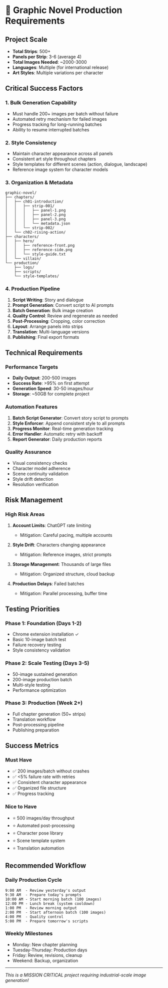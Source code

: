 # 🎨 Graphic Novel Production Requirements

## Project Scale
- **Total Strips**: 500+
- **Panels per Strip**: 3-6 (average 4)
- **Total Images Needed**: ~2000-3000
- **Languages**: Multiple (for international release)
- **Art Styles**: Multiple variations per character

## Critical Success Factors

### 1. Bulk Generation Capability
- Must handle 200+ images per batch without failure
- Automated retry mechanism for failed images
- Progress tracking for long-running batches
- Ability to resume interrupted batches

### 2. Style Consistency
- Maintain character appearance across all panels
- Consistent art style throughout chapters
- Style templates for different scenes (action, dialogue, landscape)
- Reference image system for character models

### 3. Organization & Metadata
```
graphic-novel/
├── chapters/
│   ├── ch01-introduction/
│   │   ├── strip-001/
│   │   │   ├── panel-1.png
│   │   │   ├── panel-2.png
│   │   │   ├── panel-3.png
│   │   │   └── metadata.json
│   │   └── strip-002/
│   └── ch02-rising-action/
├── characters/
│   ├── hero/
│   │   ├── reference-front.png
│   │   ├── reference-side.png
│   │   └── style-guide.txt
│   └── villain/
└── production/
    ├── logs/
    ├── scripts/
    └── style-templates/
```

### 4. Production Pipeline
1. **Script Writing**: Story and dialogue
2. **Prompt Generation**: Convert script to AI prompts
3. **Batch Generation**: Bulk image creation
4. **Quality Control**: Review and regenerate as needed
5. **Post-Processing**: Cropping, color correction
6. **Layout**: Arrange panels into strips
7. **Translation**: Multi-language versions
8. **Publishing**: Final export formats

## Technical Requirements

### Performance Targets
- **Daily Output**: 200-500 images
- **Success Rate**: >95% on first attempt
- **Generation Speed**: 30-50 images/hour
- **Storage**: ~50GB for complete project

### Automation Features
1. **Batch Script Generator**: Convert story script to prompts
2. **Style Enforcer**: Append consistent style to all prompts
3. **Progress Monitor**: Real-time generation tracking
4. **Error Handler**: Automatic retry with backoff
5. **Report Generator**: Daily production reports

### Quality Assurance
- Visual consistency checks
- Character model adherence
- Scene continuity validation
- Style drift detection
- Resolution verification

## Risk Management

### High Risk Areas
1. **Account Limits**: ChatGPT rate limiting
   - Mitigation: Careful pacing, multiple accounts
   
2. **Style Drift**: Characters changing appearance
   - Mitigation: Reference images, strict prompts
   
3. **Storage Management**: Thousands of large files
   - Mitigation: Organized structure, cloud backup
   
4. **Production Delays**: Failed batches
   - Mitigation: Parallel processing, buffer time

## Testing Priorities

### Phase 1: Foundation (Days 1-2)
- Chrome extension installation ✓
- Basic 10-image batch test
- Failure recovery testing
- Style consistency validation

### Phase 2: Scale Testing (Days 3-5)
- 50-image sustained generation
- 200-image production batch
- Multi-style testing
- Performance optimization

### Phase 3: Production (Week 2+)
- Full chapter generation (50+ strips)
- Translation workflow
- Post-processing pipeline
- Publishing preparation

## Success Metrics

### Must Have
- ✅ 200 images/batch without crashes
- ✅ <5% failure rate with retries
- ✅ Consistent character appearance
- ✅ Organized file structure
- ✅ Progress tracking

### Nice to Have
- ⭐ 500 images/day throughput
- ⭐ Automated post-processing
- ⭐ Character pose library
- ⭐ Scene template system
- ⭐ Translation automation

## Recommended Workflow

### Daily Production Cycle
```
9:00 AM  - Review yesterday's output
9:30 AM  - Prepare today's prompts
10:00 AM - Start morning batch (100 images)
12:00 PM - Lunch break (system cooldown)
1:00 PM  - Review morning output
2:00 PM  - Start afternoon batch (100 images)
4:00 PM  - Quality control
5:00 PM  - Prepare tomorrow's scripts
```

### Weekly Milestones
- Monday: New chapter planning
- Tuesday-Thursday: Production days
- Friday: Review, revisions, cleanup
- Weekend: Backup, organization

---
*This is a MISSION CRITICAL project requiring industrial-scale image generation!*